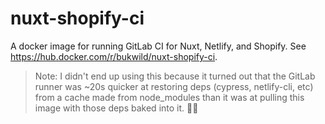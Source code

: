 # nuxt-shopify-ci

A docker image for running GitLab CI for Nuxt, Netlify, and Shopify.  See https://hub.docker.com/r/bukwild/nuxt-shopify-ci.

> Note: I didn't end up using this because it turned out that the GitLab runner was ~20s quicker at restoring deps (cypress, netlify-cli, etc) from a cache made from node_modules than it was at pulling this image with those deps baked into it. 🤷‍♂️
